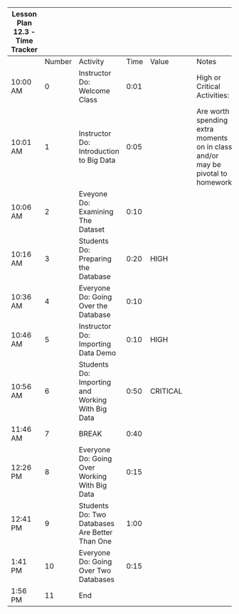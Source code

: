 | Lesson Plan 12.3 - Time Tracker |        |                                                  |      |          |     |                                                                                 |
| ------------------------------- | ------ | ------------------------------------------------ | ---- | -------- | --- | ------------------------------------------------------------------------------- |
|                                 | Number | Activity                                         | Time | Value    |     | Notes                                                                           |
| 10:00 AM                        | 0      | Instructor Do: Welcome Class                     | 0:01 |          |     | High or Critical Activities:                                                    |
| 10:01 AM                        | 1      | Instructor Do: Introduction to Big Data          | 0:05 |          |     | Are worth spending extra moments on in class and/or may be pivotal to homework. |
| 10:06 AM                        | 2      | Eveyone Do: Examining The Dataset                | 0:10 |          |     |                                                                                 |
| 10:16 AM                        | 3      | Students Do: Preparing the Database              | 0:20 | HIGH     |     |                                                                                 |
| 10:36 AM                        | 4      | Everyone Do: Going Over the Database             | 0:10 |          |     |                                                                                 |
| 10:46 AM                        | 5      | Instructor Do: Importing Data Demo               | 0:10 | HIGH     |     |                                                                                 |
| 10:56 AM                        | 6      | Students Do: Importing and Working With Big Data | 0:50 | CRITICAL |     |                                                                                 |
| 11:46 AM                        | 7      | BREAK                                            | 0:40 |          |     |                                                                                 |
| 12:26 PM                        | 8      | Everyone Do: Going Over Working With Big Data    | 0:15 |          |     |                                                                                 |
| 12:41 PM                        | 9      | Students Do: Two Databases Are Better Than One   | 1:00 |          |     |                                                                                 |
| 1:41 PM                         | 10     | Everyone Do: Going Over Two Databases            | 0:15 |          |     |                                                                                 |
| 1:56 PM                         | 11     | End                                              |      |          |     |                                                                                 |
